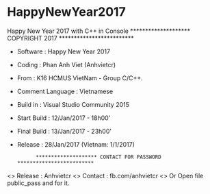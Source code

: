 # HappyNewYear2017
Happy New Year 2017 with C++ in Console
			******************** COPYRIGHT 2017 *************************
+ Software		    	: Happy New Year 2017
+ Coding		      	: Phan Anh Viet (Anhvietcr)
+ From			       	: K16 HCMUS VietNam - Group C/C++.
+ Comment Language	: Vietnamese
+ Build in		    	: Visual Studio Community 2015
+ Start Build	    	: 12/Jan/2017 - 18h00'       
+ Final Build	    	: 13/Jan/2017 - 23h00'
+ Release			      : 28/Jan/2017 (Vietnam: 1/1/2017)

			******************** CONTACT FOR PASSWORD *************************
<> Release        	: Anhvietcr
<> Contact	      	: fb.com/anhvietcr
<> Or Open file public_pass and for it.
